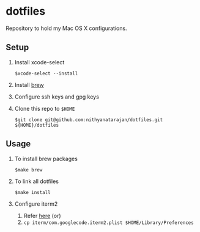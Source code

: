 # dotfiles
Repository to hold my Mac OS X configurations.

## Setup

1. Install xcode-select

    ```shell
    $xcode-select --install
    ```
1. Install [brew](https://brew.sh/)

1. Configure ssh keys and gpg keys

1. Clone this repo to `$HOME`

   ```shell
   $git clone git@github.com:nithyanatarajan/dotfiles.git ${HOME}/dotfiles
   ```

## Usage

1. To install brew packages

   ```shell
   $make brew
   ```

1. To link all dotfiles

   ```shell
   $make install
   ```

1. Configure iterm2

   1. Refer [here](https://stackoverflow.com/a/23356086) (or)
   2. `cp iterm/com.googlecode.iterm2.plist $HOME/Library/Preferences`
